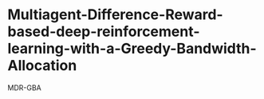 # Multiagent-Difference-Reward-based-deep-reinforcement-learning-with-a-Greedy-Bandwidth-Allocation
MDR-GBA

